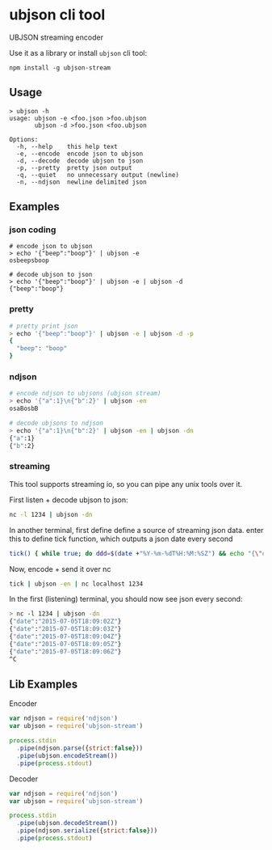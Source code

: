 # ubjson cli tool

UBJSON streaming encoder

Use it as a library or install `ubjson` cli tool:
```
npm install -g ubjson-stream
```

## Usage

```
> ubjson -h
usage: ubjson -e <foo.json >foo.ubjson
       ubjson -d >foo.json <foo.ubjson

Options:
  -h, --help    this help text
  -e, --encode  encode json to ubjson
  -d, --decode  decode ubjson to json
  -p, --pretty  pretty json output
  -q, --quiet   no unnecessary output (newline)
  -n, --ndjson  newline delimited json
```

## Examples

### json coding

```
# encode json to ubjson
> echo '{"beep":"boop"}' | ubjson -e
osbeepsboop

# decode ubjson to json
> echo '{"beep":"boop"}' | ubjson -e | ubjson -d
{"beep":"boop"}
```

### pretty

```sh
# pretty print json
> echo '{"beep":"boop"}' | ubjson -e | ubjson -d -p
{
  "beep": "boop"
}
```

### ndjson

```sh
# encode ndjson to ubjsons (ubjson stream)
> echo '{"a":1}\n{"b":2}' | ubjson -en
osaBosbB

# decode ubjsons to ndjson
> echo '{"a":1}\n{"b":2}' | ubjson -en | ubjson -dn
{"a":1}
{"b":2}
```

### streaming

This tool supports streaming io, so you can pipe any unix tools over it.

First listen + decode ubjson to json:

```sh
nc -l 1234 | ubjson -dn
```

In another terminal, first define define a source of streaming json data. enter this to define tick function, which outputs a json date every second
```sh
tick() { while true; do ddd=$(date +"%Y-%m-%dT%H:%M:%SZ") && echo "{\"date\": \"$ddd\"}" && sleep 1; done }
```

Now, encode + send it over nc

```sh
tick | ubjson -en | nc localhost 1234
```

In the first (listening) terminal, you should now see json every second:

```sh
> nc -l 1234 | ubjson -dn
{"date":"2015-07-05T18:09:02Z"}
{"date":"2015-07-05T18:09:03Z"}
{"date":"2015-07-05T18:09:04Z"}
{"date":"2015-07-05T18:09:05Z"}
{"date":"2015-07-05T18:09:06Z"}
^C
```

## Lib Examples

Encoder
```js
var ndjson = require('ndjson')
var ubjson = require('ubjson-stream')

process.stdin
  .pipe(ndjson.parse({strict:false}))
  .pipe(ubjson.encodeStream())
  .pipe(process.stdout)
```

Decoder
```js
var ndjson = require('ndjson')
var ubjson = require('ubjson-stream')

process.stdin
  .pipe(ubjson.decodeStream())
  .pipe(ndjson.serialize({strict:false}))
  .pipe(process.stdout)
```
